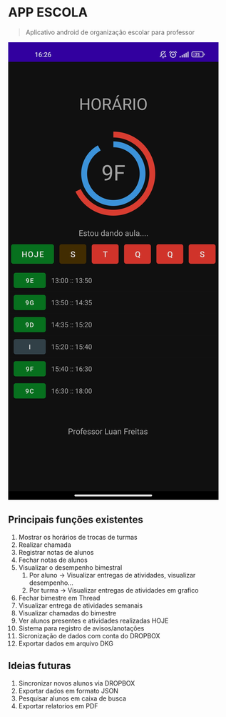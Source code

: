 # APP ESCOLA

> Aplicativo android de organização escolar para professor

![HORARIOS](https://github.com/luandkg/AppEscola/blob/main/assets/horario.jpg)

## Principais funções existentes

1. Mostrar os horários de trocas de turmas
2. Realizar chamada
3. Registrar notas de alunos
4. Fechar notas de alunos
5. Visualizar o desempenho bimestral 
   1. Por aluno -> Visualizar entregas de atividades, visualizar desempenho...
   2. Por turma -> Visualizar entregas de atividades em grafico
6. Fechar bimestre em Thread
7. Visualizar entrega de atividades semanais
8. Visualizar chamadas do bimestre
9. Ver alunos presentes e atividades realizadas HOJE
10. Sistema para registro de avisos/anotações
11. Sicronização de dados com conta do DROPBOX
12. Exportar dados em arquivo DKG


## Ideias futuras

1. Sincronizar novos alunos via DROPBOX
2. Exportar dados em formato JSON
3. Pesquisar alunos em caixa de busca 
4. Exportar relatorios em PDF